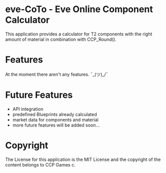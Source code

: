 # eve-CoTo - Eve Online Component Calculator

This application provides a calculator for T2 components with the right amount of material in combination with CCP_Round().

# Features

At the moment there aren't any features. ¯\_(ツ)_/¯

# Future Features

- API integration
- predefined Blueprints already calculated
- market data for components and material
- more future features will be added soon...

# Copyright

The License for this application is the MIT License and the copyright of the content belongs to CCP Games c.
